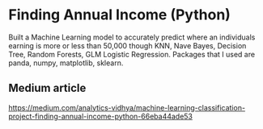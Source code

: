 # Finding Annual Income (Python)

Built a Machine Learning model to accurately predict where an individuals earning is more or less than 50,000 though KNN, Nave
Bayes, Decision Tree, Random Forests, GLM Logistic Regression. Packages that I used are panda, numpy, matplotlib, sklearn.

## Medium article

https://medium.com/analytics-vidhya/machine-learning-classification-project-finding-annual-income-python-66eba44ade53
